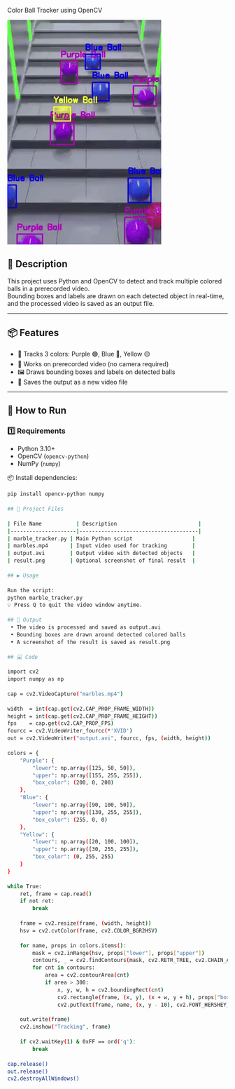  Color Ball Tracker using OpenCV

![Preview](output.gif)

## 📝 Description  
This project uses Python and OpenCV to detect and track multiple colored balls in a prerecorded video.  
Bounding boxes and labels are drawn on each detected object in real-time, and the processed video is saved as an output file.

---

## 📦 Features
- 🎯 Tracks 3 colors: Purple 🟣, Blue 🔵, Yellow 🟡  
- 📁 Works on prerecorded video (no camera required)  
- 🖼 Draws bounding boxes and labels on detected balls  
- 💾 Saves the output as a new video file  

---

## 🚀 How to Run

### 1️⃣ Requirements
- Python 3.10+
- OpenCV (`opencv-python`)
- NumPy (`numpy`)

📦 Install dependencies:
```bash
pip install opencv-python numpy

## 📁 Project Files

| File Name           | Description                          |
|---------------------|--------------------------------------|
| marble_tracker.py | Main Python script                   |
| marbles.mp4       | Input video used for tracking        |
| output.avi        | Output video with detected objects   |
| result.png        | Optional screenshot of final result  |

## ▶️ Usage

Run the script:
python marble_tracker.py
💡 Press Q to quit the video window anytime.

## 🎥 Output
 • The video is processed and saved as output.avi
 • Bounding boxes are drawn around detected colored balls
 • A screenshot of the result is saved as result.png

## 💻 Code

import cv2
import numpy as np

cap = cv2.VideoCapture("marbles.mp4")

width  = int(cap.get(cv2.CAP_PROP_FRAME_WIDTH))
height = int(cap.get(cv2.CAP_PROP_FRAME_HEIGHT))
fps    = cap.get(cv2.CAP_PROP_FPS)
fourcc = cv2.VideoWriter_fourcc(*'XVID')
out = cv2.VideoWriter("output.avi", fourcc, fps, (width, height))

colors = {
    "Purple": {
        "lower": np.array([125, 50, 50]),
        "upper": np.array([155, 255, 255]),
        "box_color": (200, 0, 200)
    },
    "Blue": {
        "lower": np.array([90, 100, 50]),
        "upper": np.array([130, 255, 255]),
        "box_color": (255, 0, 0)
    },
    "Yellow": {
        "lower": np.array([20, 100, 100]),
        "upper": np.array([30, 255, 255]),
        "box_color": (0, 255, 255)
    }
}

while True:
    ret, frame = cap.read()
    if not ret:
        break

    frame = cv2.resize(frame, (width, height))
    hsv = cv2.cvtColor(frame, cv2.COLOR_BGR2HSV)

    for name, props in colors.items():
        mask = cv2.inRange(hsv, props["lower"], props["upper"])
        contours, _ = cv2.findContours(mask, cv2.RETR_TREE, cv2.CHAIN_APPROX_SIMPLE)
        for cnt in contours:
            area = cv2.contourArea(cnt)
            if area > 300:
                x, y, w, h = cv2.boundingRect(cnt)
                cv2.rectangle(frame, (x, y), (x + w, y + h), props["box_color"], 2)
                cv2.putText(frame, name, (x, y - 10), cv2.FONT_HERSHEY_SIMPLEX, 0.6, props["box_color"], 2)

    out.write(frame)
    cv2.imshow("Tracking", frame)

    if cv2.waitKey(1) & 0xFF == ord('q'):
        break

cap.release()
out.release()
cv2.destroyAllWindows()
